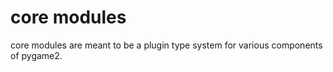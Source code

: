 core modules
============

core modules are meant to be a plugin type system for various components of pygame2.

